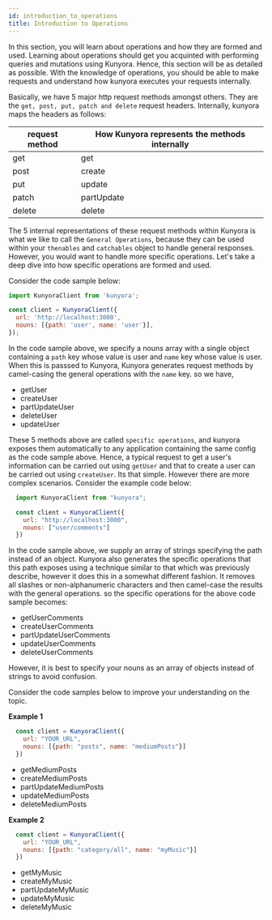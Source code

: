 ```yaml
---
id: introduction_to_operations
title: Introduction to Operations
---
```


In this section, you will learn about operations and how they are formed and used. Learning about operations should get you acquinted with performing queries and mutations using Kunyora. Hence, this section will be as detailed as possible. With the knowledge of operations, you should be able to make requests and understand how kunyora executes your requests internally.

Basically, we have 5 major http request methods amongst others. They are the `get, post, put, patch and delete` request headers. Internally, kunyora maps the headers as follows:

| request method | How Kunyora represents the methods internally |
| -------------- | --------------------------------------------- |
| get            | get                                           |
| post           | create                                        |
| put            | update                                        |
| patch          | partUpdate                                    |
| delete         | delete                                        |

The 5 internal representations of these request methods within Kunyora is what we like to call the `General Operations`, because they can be used within your `thenables` and `catchables` object to handle general responses. However, you would want to handle more specific operations. Let's take a deep dive into how specific operations are formed and used.

Consider the code sample below:

```javascript
import KunyoraClient from 'kunyora';

const client = KunyoraClient({
  url: 'http://localhost:3000',
  nouns: [{path: 'user', name: 'user'}],
});
```

In the code sample above, we specify a nouns array with a single object containing a `path` key whose value is user and `name` key whose value is user. When this is passsed to Kunyora, Kunyora generates request methods by camel-casing the general operations with the `name` key. so we have,

* getUser
* createUser
* partUpdateUser
* deleteUser
* updateUser

These 5 methods above are called `specific operations`, and kunyora exposes them automatically to any application containing the same config as the code sample above. Hence, a typical request to get a user's information can be carried out using `getUser` and that to create a user can be carried out using `createUser`. Its that simple. However there are more complex scenarios. Consider the example code below:

```Javascript
  import KunyoraClient from "kunyora";

  const client = KunyoraClient({
    url: "http://localhost:3000",
    nouns: ["user/comments"]
  })
```

In the code sample above, we supply an array of strings specifying the path instead of an object. Kunyora also generates the specific operations that this path exposes using a technique similar to that which was previously describe, however it does this in a somewhat different fashion. It removes all slashes or non-alphanumeric characters and then camel-case the results with the general operations. so the specific operations for the above code sample becomes:

* getUserComments
* createUserComments
* partUpdateUserComments
* updateUserComments
* deleteUserComments

However, it is best to specify your nouns as an array of objects instead of strings to avoid confusion.

Consider the code samples below to improve your understanding on the topic.

**Example 1**

```Javascript
  const client = KunyoraClient({
    url: "YOUR_URL",
    nouns: [{path: "posts", name: "mediumPosts"}]
  })
```

* getMediumPosts
* createMediumPosts
* partUpdateMediumPosts
* updateMediumPosts
* deleteMediumPosts

**Example 2**

```Javascript
  const client = KunyoraClient({
    url: "YOUR_URL",
    nouns: [{path: "category/all", name: "myMusic"}]
  })
```

* getMyMusic
* createMyMusic
* partUpdateMyMusic
* updateMyMusic
* deleteMyMusic
